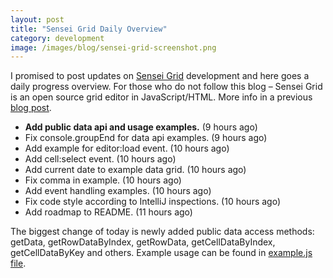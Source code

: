 ```yaml
---
layout: post
title: "Sensei Grid Daily Overview"
category: development 
image: /images/blog/sensei-grid-screenshot.png
---
```


I promised to post updates on [Sensei Grid](https://github.com/datazenit/sensei-grid) development and here goes a daily progress overview. For those who do not follow this blog – Sensei Grid is an open source grid editor in JavaScript/HTML. More info in a previous [blog post](http://lauris.github.io/development/2014/09/03/first-public-release-sensei-grid/).

<!-- more -->

* **Add public data api and usage examples.** (9 hours ago)
* Fix console.groupEnd for data api examples. (9 hours ago)
* Add example for editor:load event. (10 hours ago)
* Add cell:select event. (10 hours ago)
* Add current date to example data grid. (10 hours ago)
* Fix comma in example. (10 hours ago)
* Add event handling examples. (10 hours ago)
* Fix code style according to IntelliJ inspections. (10 hours ago)
* Add roadmap to README. (11 hours ago)

The biggest change of today is newly added public data access methods: getData, getRowDataByIndex, getRowData, getCellDataByIndex, getCellDataByKey and others. Example usage can be found in [example.js file](https://github.com/datazenit/sensei-grid/blob/master/examples/example.js).